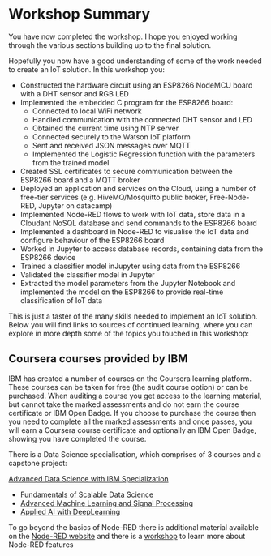 # Workshop Summary

You have now completed the workshop.  I hope you enjoyed working through the various sections building up to the final solution.

Hopefully you now have a good understanding of some of the work needed to create an IoT solution.  In this workshop you:

- Constructed the hardware circuit using an ESP8266 NodeMCU board with a DHT sensor and RGB LED
- Implemented the embedded C program for the ESP8266 board:
  - Connected to local WiFi network
  - Handled communication with the connected DHT sensor and LED
  - Obtained the current time using NTP server
  - Connected securely to the Watson IoT platform
  - Sent and received JSON messages over MQTT
  - Implemented the Logistic Regression function with the parameters from the trained model
- Created SSL certificates to secure communication between the ESP8266 board and a MQTT broker 
- Deployed an application and services on the Cloud, using a number of free-tier services (e.g. HiveMQ/Mosquitto public broker, Free-Node-RED, Jupyter on datacamp)
- Implemented Node-RED flows to work with IoT data, store data in a Cloudant NoSQL database and send commands to the ESP8266 board
- Implemented a dashboard in Node-RED to visualise the IoT data and configure behaviour of the ESP8266 board
- Worked in Jupyter to access database records, containing data from the ESP8266 device
- Trained a classifier model inJupyter using data from the ESP8266
- Validated the classifier model in Jupyter
- Extracted the model parameters from the Jupyter Notebook and implemented the model on the ESP8266 to provide real-time classification of IoT data

This is just a taster of the many skills needed to implement an IoT solution.   Below you will find links to sources of continued learning, where you can explore in more depth some of the topics you touched in this workshop:

## Coursera courses provided by IBM

IBM has created a number of courses on the Coursera learning platform.  These courses can be taken for free (the audit course option) or can be purchased.  When auditing a course you get access to the learning material, but cannot take the marked assessments and do not earn the course certificate or IBM Open Badge.  If you choose to purchase the course then you need to complete all the marked assessments and once passes, you will earn a Coursera course certificate and optionally an IBM Open Badge, showing you have completed the course.  
  
There is a Data Science specialisation, which comprises of 3 courses and a capstone project:

[Advanced Data Science with IBM Specialization](https://www.coursera.org/specializations/advanced-data-science-ibm)

- [Fundamentals of Scalable Data Science](https://www.coursera.org/learn/ds)
- [Advanced Machine Learning and Signal Processing](https://www.coursera.org/learn/advanced-machine-learning-signal-processing)
- [Applied AI with DeepLearning](https://www.coursera.org/learn/ai)

To go beyond the basics of Node-RED there is additional material available on the [Node-RED website](https://nodered.org) and there is a [workshop](https://github.com/binnes/moreNodeRedWorkshop) to learn more about Node-RED features
